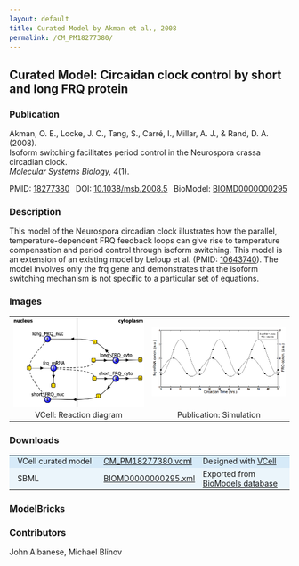 ```yaml
---
layout: default
title: Curated Model by Akman et al., 2008
permalink: /CM_PM18277380/
---
```

## Curated Model: Circaidan clock control by short and long FRQ protein 

### Publication 

Akman, O. E., Locke, J. C., Tang, S., Carré, I., Millar, A. J., & Rand, D. A. (2008).<br /> 
Isoform switching facilitates period control in the Neurospora crassa circadian clock.<br />
<i>Molecular Systems Biology, 4</i>(1).

 PMID: <a href="https://www.ncbi.nlm.nih.gov/pubmed/?term=18277380">18277380</a>&ensp; 
 DOI: <a href="https://doi.org/10.1038/msb.2008.5">10.1038/msb.2008.5</a>&ensp;
 BioModel: <a href="https://www.ebi.ac.uk/biomodels/BIOMD0000000295">BIOMD0000000295</a><br />

### Description

This model of the Neurospora circadian clock illustrates how the parallel, temperature-dependent FRQ feedback loops can give rise to temperature compensation and period control through isoform switching. This model is an extension of an existing model by Leloup et al. (PMID: <a href="https://www.ncbi.nlm.nih.gov/pubmed/?term=10643740">10643740</a>). The model involves only the frq gene and demonstrates that the isoform switching mechanism is not specific to a particular set of equations.

### Images

 <table> 
  <td align="center" width="300"><a href="https://modelbricks.github.io/images/Vcellimages/CM_PM18277380.PNG"><img width="250" align="center" src="/images/Vcellimages/CM_PM18277380.PNG"/></a></td>
  <td align="center" width="300"><a href="https://modelbricks.github.io/images/publications/CM_PM18277380_Sim.PNG"><img width="250" src="/images/publications/CM_PM18277380_Sim.PNG"/></a></td>
 <tr>
  <td align="center"> VCell: Reaction diagram</td>
  <td align="center"> Publication: Simulation</td>
 </tr>
 </table>
 
### Downloads
<center>
 <table>
  <td width="33%" bgcolor="#D6EAF8">&nbsp; VCell curated model </td>
  <td width="33%" bgcolor="#D6EAF8"><a href="/modelbricks/VCML_SBMLfiles/CM_PM18277380.vcml">CM_PM18277380.vcml</a></td>
  <td width="33%" bgcolor="#D6EAF8"> Designed with <a href="http://vcell.org"> VCell</a></td>
  <tr>
   <td bgcolor="#EBF5FB">&nbsp; SBML </td>
   <td bgcolor="#EBF5FB"><a href="/modelbricks/VCML_SBMLfiles/BIOMD0000000295.xml">BIOMD0000000295.xml</a></td>
   <td bgcolor="#EBF5FB"> Exported from <a href="https://www.ebi.ac.uk/biomodels/BIOMD0000000295">BioModels database</a></td>
  </tr>
 </table>
</center>

### ModelBricks


### Contributors
John Albanese, Michael Blinov
